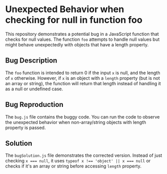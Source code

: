 # Unexpected Behavior when checking for null in function foo

This repository demonstrates a potential bug in a JavaScript function that checks for null values. The function `foo` attempts to handle null values but might behave unexpectedly with objects that have a length property. 

## Bug Description

The `foo` function is intended to return 0 if the input `x` is null, and the length of `x` otherwise. However, if `x` is an object with a `length` property (but is not an array or string), the function will return that length instead of handling it as a null or undefined case.

## Bug Reproduction

The `bug.js` file contains the buggy code. You can run the code to observe the unexpected behavior when non-array/string objects with length property is passed.

## Solution

The `bugSolution.js` file demonstrates the corrected version. Instead of just checking `x === null`, it uses `typeof x !== 'object' || x === null` or checks if it's an array or string before accessing `length` property.